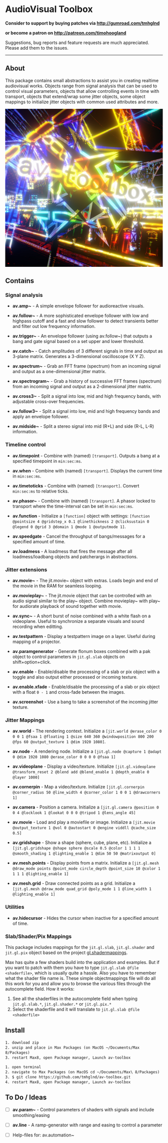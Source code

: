 # AudioVisual Toolbox

**Consider to support by buying patches via http://gumroad.com/tmhglnd**

**or become a patron on http://patreon.com/timohoogland**

Suggestions, bug reports and feature requests are much appreciated. Please add them to the issues.

---

## About

This package contains small abstractions to assist you in creating realtime audiovisual works. Objects range from signal analysis that can be used to control visual parameters, objects that allow controlling events in time with transport, objects that extend/wrap some jitter objects, some object mappings to initialize jitter objects with common used attributes and more.

![](icon.png)

## Contains

### Signal analysis

- **av.amp~** - A simple envelope follower for audioreactive visuals.

- **av.follow~** - A more sophisticated envelope follower with low and highpass cutoff and a fast and slow follower to detect transients better and filter out low frequency information.

- **av.trigger~** - An envelope follower (using av.follow~) that outputs a bang and gate signal based on a set upper and lower threshold.

- **av.catch~** - Catch amplitudes of 3 different signals in time and output as 3-plane matrix. Generates a 3-dimensional oscilloscope (X Y Z).

- **av.spectrum~** - Grab an FFT frame (spectrum) from an incoming signal and output as a one-dimensional jitter matrix.

- **av.spectrogram~** - Grab a history of successive FFT frames (spectrum) from an incoming signal and output as a 2-dimensional jitter matrix.

- **av.cross3~** - Split a signal into low, mid and high frequency bands, with adjustable cross-over frequencies.

- **av.follow3~** - Split a signal into low, mid and high frequency bands and apply an envelope follower.

- **av.midside~** - Split a stereo signal into mid (R+L) and side (R-L, L-R) information.

### Timeline control

- **av.timepoint** - Combine with (named) `[transport]`. Outputs a bang at a specified timepoint in `min:sec:ms`.

- **av.when** - Combine with (named) `[transport]`. Displays the current time in `min:sec:ms`.

- **av.timetoticks** - Combine with (named) `[transport]`. Convert `min:sec:ms` to relative ticks.

- **av.phasor~** - Combine with (named) `[transport]`. A phasor locked to transport where the time-interval can be set in `min:sec:ms`.

- **av.function** - Initialize a `[function]` object with settings: `[function @pointsize 4 @gridstep_x 0.1 @linethickness 2 @clicksustain 0 @legend 0 @grid 3 @domain 1 @mode 1 @outputmode 1]`.

- **av.speedgate** - Cancel the throughput of bangs/messages for a specified amount of time.

- **av.loadmess** - A loadmess that fires the message after all loadmess/loadbang objects and patcherargs in abstractions.

### Jitter extensions

- **av.movie~** - The jit.movie~ object with extras. Loads begin and end of the movie in the RAM for seamless looping.

- **av.movieplay~** - The jit.movie object that can be controlled with an audio signal similar to the play~ object. Combine movieplay~ with play~ for audiorate playback of sound together with movie.

- **av.sync~** - A short burst of noise combined with a white flash on a videoplane. Useful to synchronize a separate visuals and sound recording when editting.

- **av.testpattern** - Display a testpattern image on a layer. Useful during mapping of a projector.

- **av.paramgenerator** - Generate flonum boxes combined with a pak object to control parameters in `jit.gl.slab` objects on shift+option+click.

- **av.enable** - Enable/disable the processing of a slab or pix object with a toggle and also output either processed or incoming texture.

- **av.enable.xfade** - Enable/disable the processing of a slab or pix object with a float `0 - 1` and cross-fade between the images.

- **av.screenshot** - Use a bang to take a screenshot of the incoming jitter texture.

### Jitter Mappings

- **av.world** - The rendering context. Initialize a `[jit.world @erase_color 0 0 0 1 @fsaa 1 @floating 1 @size 640 360 @windowposition 800 200 @fps 60 @output_texture 1 @dim 1920 1080]`.

- **av.node** - A rendering node. Initialize a `[jit.gl.node @capture 1 @adapt 0 @dim 1920 1080 @erase_color 0 0 0 0 @fsaa 1]`

- **av.videoplane** - Display a video/texture. Initialize `[jit.gl.videoplane @transform_reset 2 @blend add @blend_enable 1 @depth_enable 0 @layer 1000]`

- **av.cornerpin** - Map a video/texture. Initialize `[jit.gl.cornerpin @corner_radius 50 @line_width 4 @corner_color 1 0 0 1 @drawcorners 1]`

- **av.camera** - Position a camera. Initialize a `[jit.gl.camera @position 0 0 4 @locklook 1 @lookat 0 0 0 @tripod 1 @lens_angle 45]`

- **av.movie** - Load and play a moviefile or image. Initialize a `[jit.movie @output_texture 1 @vol 0 @autostart 0 @engine viddll @cache_size 0.5]`

- **av.gridshape** - Show a shape (sphere, cube, plane, etc). Initialize a `[jit.gl.gridshape @shape sphere @scale 0.5 @color 1 1 1 1 @smooth_shading 1 @lighting_enable 1 @dim 50 50 @matrixoutput 0]`

- **av.mesh.points** - Display points from a matrix. Initialize a `[jit.gl.mesh @draw_mode points @point_mode circle_depth @point_size 10 @color 1 1 1 1 @lighting_enable 1]`

- **av.mesh.grid** - Draw connected points as a grid. Initialize a `[jit.gl.mesh @draw_mode quad_grid @poly_mode 1 1 @line_width 1 @lighting_enable 1]`

### Utilities

- **av.hidecursor** - Hides the cursor when inactive for a specified amount of time.

### Slab/Shader/Pix Mappings

This package includes mappings for the `jit.gl.slab`, `jit.gl.shader` and `jit.gl.pix` object based on the project [gl.shadermappings](https://github.com/tmhglnd/gl.shadermappings). 

Max has quite a few shaders build into the application and examples. But if you want to patch with them you have to type `jit.gl.slab @file <shaderfile>`, which is usually quite a hassle. Also you have to remember what the shader file name is. These simple objectmappings file will do all this work for you and allow you to browse the various files through the autocomplete field. How it works:

1. See all the shaderfiles in the autocomplete field when typing `jit.gl.slab.*`, `jit.gl.shader.*` or `jit.gl.pix.*`
2. Select the shaderfile and it will translate to `jit.gl.slab @file <shaderfile>`

## Install

```
1. download zip
2. unzip and place in Max Packages (on MacOS ~/Documents/Max 8/Packages)
3. restart Max8, open Package manager, Launch av-toolbox
```

```
1. open terminal
2. navigate to Max Packages (on MacOS cd ~/Documents/Max\ 8/Packages)
3. $ git clone https://github.com/tmhglnd/av-toolbox.git
4. restart Max8, open Package manager, Launch av-toolbox
```

## To Do / Ideas

- [ ] **av.param~** - Control parameters of shaders with signals and include smoothing/easing

- [ ] **av.line** - A ramp-generator with range and easing to control a parameter

- [ ] Help-files for: av.automation~